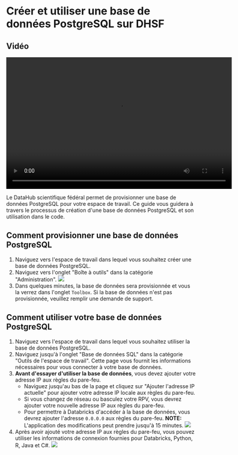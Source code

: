 # Créer et utiliser une base de données PostgreSQL sur DHSF

## Vidéo

<video width="600" height="350" controls>
    <source src="/api/media/postgres.mp4" type="video/mp4">
    Votre navigateur ne supporte pas la vidéo.
</video>

Le DataHub scientifique fédéral permet de provisionner une base de données PostgreSQL pour votre espace de travail. Ce guide vous guidera à travers le processus de création d'une base de données PostgreSQL et son utilisation dans le code.

## Comment provisionner une base de données PostgreSQL

1. Naviguez vers l'espace de travail dans lequel vous souhaitez créer une base de données PostgreSQL.
2. Naviguez vers l'onglet "Boîte à outils" dans la catégorie "Administration".
![](/api/media/UserGuide/Database/database-1.png)
3. Dans quelques minutes, la base de données sera provisionnée et vous la verrez dans l'onglet `Toolbox`. Si la base de données n'est pas provisionnée, veuillez remplir une demande de support.

## Comment utiliser votre base de données PostgreSQL

1. Naviguez vers l'espace de travail dans lequel vous souhaitez utiliser la base de données PostgreSQL.
2. Naviguez jusqu'à l'onglet "Base de données SQL" dans la catégorie "Outils de l'espace de travail". Cette page vous fournit les informations nécessaires pour vous connecter à votre base de données.
3. **Avant d'essayer d'utiliser la base de données**, vous devez ajouter votre adresse IP aux règles du pare-feu.
    * Naviguez jusqu'au bas de la page et cliquez sur "Ajouter l'adresse IP actuelle" pour ajouter votre adresse IP locale aux règles du pare-feu.
    * Si vous changez de réseau ou basculez votre RPV, vous devrez ajouter votre nouvelle adresse IP aux règles du pare-feu.
    * Pour permettre à Databricks d'accéder à la base de données, vous devrez ajouter l'adresse `0.0.0.0` aux règles du pare-feu.
    **NOTE:** L'application des modifications peut prendre jusqu'à 15 minutes.
![](/api/media/UserGuide/Database/database-2.png)
4. Après avoir ajouté votre adresse IP aux règles du pare-feu, vous pouvez utiliser les informations de connexion fournies pour Databricks, Python, R, Java et C#.
![](/api/media/UserGuide/Database/database-3.png)
